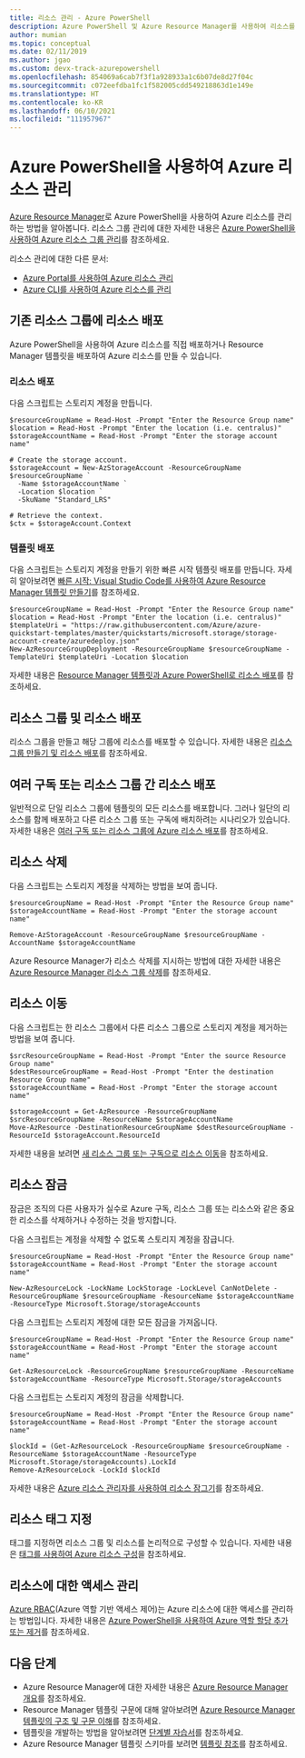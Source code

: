 ```yaml
---
title: 리소스 관리 - Azure PowerShell
description: Azure PowerShell 및 Azure Resource Manager를 사용하여 리소스를 관리합니다. 리소스를 배포하고 삭제하는 방법을 보여 줍니다.
author: mumian
ms.topic: conceptual
ms.date: 02/11/2019
ms.author: jgao
ms.custom: devx-track-azurepowershell
ms.openlocfilehash: 854069a6cab7f3f1a928933a1c6b07de8d27f04c
ms.sourcegitcommit: c072eefdba1fc1f582005cdd549218863d1e149e
ms.translationtype: HT
ms.contentlocale: ko-KR
ms.lasthandoff: 06/10/2021
ms.locfileid: "111957967"
---
```

# <a name="manage-azure-resources-by-using-azure-powershell"></a>Azure PowerShell을 사용하여 Azure 리소스 관리

[Azure Resource Manager](overview.md)로 Azure PowerShell을 사용하여 Azure 리소스를 관리하는 방법을 알아봅니다. 리소스 그룹 관리에 대한 자세한 내용은 [Azure PowerShell을 사용하여 Azure 리소스 그룹 관리](manage-resource-groups-powershell.md)를 참조하세요.

리소스 관리에 대한 다른 문서:

- [Azure Portal를 사용하여 Azure 리소스 관리](manage-resources-portal.md)
- [Azure CLI를 사용하여 Azure 리소스를 관리](manage-resources-cli.md)

## <a name="deploy-resources-to-an-existing-resource-group"></a>기존 리소스 그룹에 리소스 배포

Azure PowerShell을 사용하여 Azure 리소스를 직접 배포하거나 Resource Manager 템플릿을 배포하여 Azure 리소스를 만들 수 있습니다.

### <a name="deploy-a-resource"></a>리소스 배포

다음 스크립트는 스토리지 계정을 만듭니다.

```azurepowershell-interactive
$resourceGroupName = Read-Host -Prompt "Enter the Resource Group name"
$location = Read-Host -Prompt "Enter the location (i.e. centralus)"
$storageAccountName = Read-Host -Prompt "Enter the storage account name"

# Create the storage account.
$storageAccount = New-AzStorageAccount -ResourceGroupName $resourceGroupName `
  -Name $storageAccountName `
  -Location $location `
  -SkuName "Standard_LRS"

# Retrieve the context.
$ctx = $storageAccount.Context
```

### <a name="deploy-a-template"></a>템플릿 배포

다음 스크립트는 스토리지 계정을 만들기 위한 빠른 시작 템플릿 배포를 만듭니다. 자세히 알아보려면 [빠른 시작: Visual Studio Code를 사용하여 Azure Resource Manager 템플릿 만들기](../templates/quickstart-create-templates-use-visual-studio-code.md?tabs=PowerShell)를 참조하세요.

```azurepowershell-interactive
$resourceGroupName = Read-Host -Prompt "Enter the Resource Group name"
$location = Read-Host -Prompt "Enter the location (i.e. centralus)"
$templateUri = "https://raw.githubusercontent.com/Azure/azure-quickstart-templates/master/quickstarts/microsoft.storage/storage-account-create/azuredeploy.json"
New-AzResourceGroupDeployment -ResourceGroupName $resourceGroupName -TemplateUri $templateUri -Location $location
```

자세한 내용은 [Resource Manager 템플릿과 Azure PowerShell로 리소스 배포](../templates/deploy-powershell.md)를 참조하세요.

## <a name="deploy-a-resource-group-and-resources"></a>리소스 그룹 및 리소스 배포

리소스 그룹을 만들고 해당 그룹에 리소스를 배포할 수 있습니다. 자세한 내용은 [리소스 그룹 만들기 및 리소스 배포](../templates/deploy-to-subscription.md#resource-groups)를 참조하세요.

## <a name="deploy-resources-to-multiple-subscriptions-or-resource-groups"></a>여러 구독 또는 리소스 그룹 간 리소스 배포

일반적으로 단일 리소스 그룹에 템플릿의 모든 리소스를 배포합니다. 그러나 일단의 리소스를 함께 배포하고 다른 리소스 그룹 또는 구독에 배치하려는 시나리오가 있습니다. 자세한 내용은 [여러 구독 또는 리소스 그룹에 Azure 리소스 배포](../templates/deploy-to-resource-group.md)를 참조하세요.

## <a name="delete-resources"></a>리소스 삭제

다음 스크립트는 스토리지 계정을 삭제하는 방법을 보여 줍니다.

```azurepowershell-interactive
$resourceGroupName = Read-Host -Prompt "Enter the Resource Group name"
$storageAccountName = Read-Host -Prompt "Enter the storage account name"

Remove-AzStorageAccount -ResourceGroupName $resourceGroupName -AccountName $storageAccountName
```

Azure Resource Manager가 리소스 삭제를 지시하는 방법에 대한 자세한 내용은 [Azure Resource Manager 리소스 그룹 삭제](delete-resource-group.md)를 참조하세요.

## <a name="move-resources"></a>리소스 이동

다음 스크립트는 한 리소스 그룹에서 다른 리소스 그룹으로 스토리지 계정을 제거하는 방법을 보여 줍니다.

```azurepowershell-interactive
$srcResourceGroupName = Read-Host -Prompt "Enter the source Resource Group name"
$destResourceGroupName = Read-Host -Prompt "Enter the destination Resource Group name"
$storageAccountName = Read-Host -Prompt "Enter the storage account name"

$storageAccount = Get-AzResource -ResourceGroupName $srcResourceGroupName -ResourceName $storageAccountName
Move-AzResource -DestinationResourceGroupName $destResourceGroupName -ResourceId $storageAccount.ResourceId
```

자세한 내용을 보려면 [새 리소스 그룹 또는 구독으로 리소스 이동](move-resource-group-and-subscription.md)을 참조하세요.

## <a name="lock-resources"></a>리소스 잠금

잠금은 조직의 다른 사용자가 실수로 Azure 구독, 리소스 그룹 또는 리소스와 같은 중요한 리소스를 삭제하거나 수정하는 것을 방지합니다. 

다음 스크립트는 계정을 삭제할 수 없도록 스토리지 계정을 잠급니다.

```azurepowershell-interactive
$resourceGroupName = Read-Host -Prompt "Enter the Resource Group name"
$storageAccountName = Read-Host -Prompt "Enter the storage account name"

New-AzResourceLock -LockName LockStorage -LockLevel CanNotDelete -ResourceGroupName $resourceGroupName -ResourceName $storageAccountName -ResourceType Microsoft.Storage/storageAccounts 
```

다음 스크립트는 스토리지 계정에 대한 모든 잠금을 가져옵니다.

```azurepowershell-interactive
$resourceGroupName = Read-Host -Prompt "Enter the Resource Group name"
$storageAccountName = Read-Host -Prompt "Enter the storage account name"

Get-AzResourceLock -ResourceGroupName $resourceGroupName -ResourceName $storageAccountName -ResourceType Microsoft.Storage/storageAccounts
```

다음 스크립트는 스토리지 계정의 잠금을 삭제합니다.

```azurepowershell-interactive
$resourceGroupName = Read-Host -Prompt "Enter the Resource Group name"
$storageAccountName = Read-Host -Prompt "Enter the storage account name"

$lockId = (Get-AzResourceLock -ResourceGroupName $resourceGroupName -ResourceName $storageAccountName -ResourceType Microsoft.Storage/storageAccounts).LockId
Remove-AzResourceLock -LockId $lockId
```

자세한 내용은 [Azure 리소스 관리자를 사용하여 리소스 잠그기](lock-resources.md)를 참조하세요.

## <a name="tag-resources"></a>리소스 태그 지정

태그를 지정하면 리소스 그룹 및 리소스를 논리적으로 구성할 수 있습니다. 자세한 내용은 [태그를 사용하여 Azure 리소스 구성](tag-resources.md#powershell)을 참조하세요.

## <a name="manage-access-to-resources"></a>리소스에 대한 액세스 관리

[Azure RBAC](../../role-based-access-control/overview.md)(Azure 역할 기반 액세스 제어)는 Azure 리소스에 대한 액세스를 관리하는 방법입니다. 자세한 내용은 [Azure PowerShell을 사용하여 Azure 역할 할당 추가 또는 제거](../../role-based-access-control/role-assignments-powershell.md)를 참조하세요.

## <a name="next-steps"></a>다음 단계

- Azure Resource Manager에 대한 자세한 내용은 [Azure Resource Manager 개요](overview.md)를 참조하세요.
- Resource Manager 템플릿 구문에 대해 알아보려면 [Azure Resource Manager 템플릿의 구조 및 구문 이해](../templates/syntax.md)를 참조하세요.
- 템플릿을 개발하는 방법을 알아보려면 [단계별 자습서](../index.yml)를 참조하세요.
- Azure Resource Manager 템플릿 스키마를 보려면 [템플릿 참조](/azure/templates/)를 참조하세요.